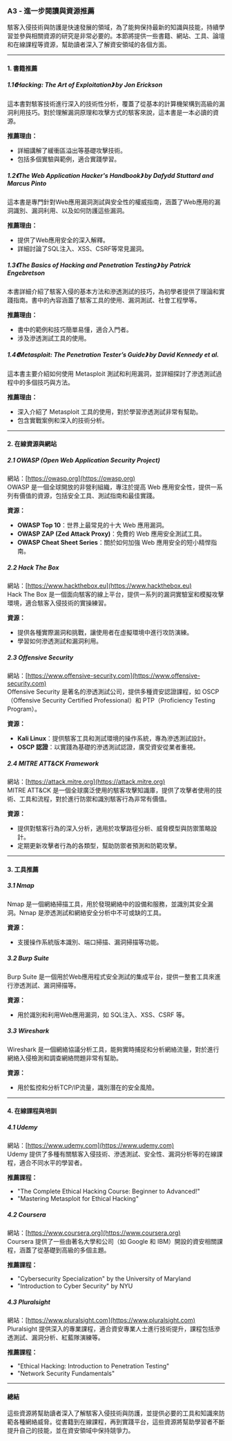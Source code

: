 ### **A3 - 進一步閱讀與資源推薦**

駭客入侵技術與防護是快速發展的領域，為了能夠保持最新的知識與技能，持續學習並參與相關資源的研究是非常必要的。本節將提供一些書籍、網站、工具、論壇和在線課程等資源，幫助讀者深入了解資安領域的各個方面。

---

#### **1. 書籍推薦**

##### **1.1《Hacking: The Art of Exploitation》 by Jon Erickson**
這本書對駭客技術進行深入的技術性分析，覆蓋了從基本的計算機架構到高級的漏洞利用技巧。對於理解漏洞原理和攻擊方式的駭客來說，這本書是一本必讀的資源。

**推薦理由：**
- 詳細講解了緩衝區溢出等基礎攻擊技術。
- 包括多個實驗與範例，適合實踐學習。

##### **1.2《The Web Application Hacker's Handbook》 by Dafydd Stuttard and Marcus Pinto**
這本書是專門針對Web應用漏洞測試與安全性的權威指南，涵蓋了Web應用的漏洞識別、漏洞利用、以及如何防護這些漏洞。

**推薦理由：**
- 提供了Web應用安全的深入解釋。
- 詳細討論了SQL注入、XSS、CSRF等常見漏洞。

##### **1.3《The Basics of Hacking and Penetration Testing》 by Patrick Engebretson**
本書詳細介紹了駭客入侵的基本方法和滲透測試的技巧，為初學者提供了理論和實踐指南。書中的內容涵蓋了駭客工具的使用、漏洞測試、社會工程學等。

**推薦理由：**
- 書中的範例和技巧簡單易懂，適合入門者。
- 涉及滲透測試工具的使用。

##### **1.4《Metasploit: The Penetration Tester’s Guide》 by David Kennedy et al.**
這本書主要介紹如何使用 Metasploit 測試和利用漏洞，並詳細探討了滲透測試過程中的多個技巧與方法。

**推薦理由：**
- 深入介紹了 Metasploit 工具的使用，對於學習滲透測試非常有幫助。
- 包含實戰案例和深入的技術分析。

---

#### **2. 在線資源與網站**

##### **2.1 OWASP (Open Web Application Security Project)**
網站：[https://owasp.org](https://owasp.org)  
OWASP 是一個全球開放的非營利組織，專注於提高 Web 應用安全性，提供一系列有價值的資源，包括安全工具、測試指南和最佳實踐。

**資源：**
- **OWASP Top 10**：世界上最常見的十大 Web 應用漏洞。
- **OWASP ZAP (Zed Attack Proxy)**：免費的 Web 應用安全測試工具。
- **OWASP Cheat Sheet Series**：關於如何加強 Web 應用安全的短小精悍指南。

##### **2.2 Hack The Box**
網站：[https://www.hackthebox.eu](https://www.hackthebox.eu)  
Hack The Box 是一個面向駭客的線上平台，提供一系列的漏洞實驗室和模擬攻擊環境，適合駭客入侵技術的實操練習。

**資源：**
- 提供各種實際漏洞和挑戰，讓使用者在虛擬環境中進行攻防演練。
- 學習如何滲透測試和漏洞利用。

##### **2.3 Offensive Security**
網站：[https://www.offensive-security.com](https://www.offensive-security.com)  
Offensive Security 是著名的滲透測試公司，提供多種資安認證課程，如 OSCP（Offensive Security Certified Professional）和 PTP（Proficiency Testing Program）。

**資源：**
- **Kali Linux**：提供駭客工具和測試環境的操作系統，專為滲透測試設計。
- **OSCP 認證**：以實踐為基礎的滲透測試認證，廣受資安從業者重視。

##### **2.4 MITRE ATT&CK Framework**
網站：[https://attack.mitre.org](https://attack.mitre.org)  
MITRE ATT&CK 是一個全球廣泛使用的駭客攻擊知識庫，提供了攻擊者使用的技術、工具和流程，對於進行防禦和識別駭客行為非常有價值。

**資源：**
- 提供對駭客行為的深入分析，適用於攻擊路徑分析、威脅模型與防禦策略設計。
- 定期更新攻擊者行為的各類型，幫助防禦者預測和防範攻擊。

---

#### **3. 工具推薦**

##### **3.1 Nmap**
Nmap 是一個網絡掃描工具，用於發現網絡中的設備和服務，並識別其安全漏洞。Nmap 是滲透測試和網絡安全分析中不可或缺的工具。

**資源：**
- 支援操作系統版本識別、端口掃描、漏洞掃描等功能。

##### **3.2 Burp Suite**
Burp Suite 是一個用於Web應用程式安全測試的集成平台，提供一整套工具來進行滲透測試、漏洞掃描等。

**資源：**
- 用於識別和利用Web應用漏洞，如 SQL注入、XSS、CSRF 等。

##### **3.3 Wireshark**
Wireshark 是一個網絡協議分析工具，能夠實時捕捉和分析網絡流量，對於進行網絡入侵檢測和調查網絡問題非常有幫助。

**資源：**
- 用於監控和分析TCP/IP流量，識別潛在的安全風險。

---

#### **4. 在線課程與培訓**

##### **4.1 Udemy**
網站：[https://www.udemy.com](https://www.udemy.com)  
Udemy 提供了多種有關駭客入侵技術、滲透測試、安全性、漏洞分析等的在線課程，適合不同水平的學習者。

**推薦課程：**
- "The Complete Ethical Hacking Course: Beginner to Advanced!"
- "Mastering Metasploit for Ethical Hacking"

##### **4.2 Coursera**
網站：[https://www.coursera.org](https://www.coursera.org)  
Coursera 提供了一些由著名大學和公司（如 Google 和 IBM）開設的資安相關課程，涵蓋了從基礎到高級的多個主題。

**推薦課程：**
- "Cybersecurity Specialization" by the University of Maryland
- "Introduction to Cyber Security" by NYU

##### **4.3 Pluralsight**
網站：[https://www.pluralsight.com](https://www.pluralsight.com)  
Pluralsight 提供深入的專業課程，適合資安專業人士進行技術提升，課程包括滲透測試、漏洞分析、紅藍隊演練等。

**推薦課程：**
- "Ethical Hacking: Introduction to Penetration Testing"
- "Network Security Fundamentals"

---

#### **總結**

這些資源將幫助讀者深入了解駭客入侵技術與防護，並提供必要的工具和知識來防範各種網絡威脅。從書籍到在線課程，再到實踐平台，這些資源將幫助學習者不斷提升自己的技能，並在資安領域中保持競爭力。
